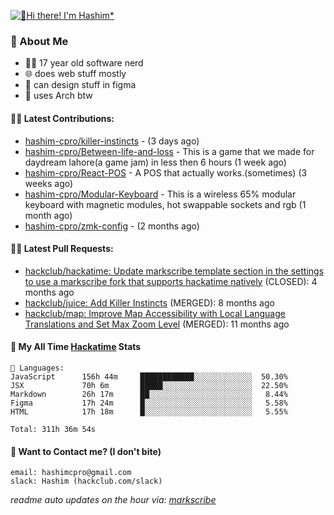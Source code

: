[![👋Hi there! I'm Hashim*](/assets/intro.gif "Go To hashim-ali.work")](https://hashim-ali.work)

### 📖 About Me
- 👨‍💻 17 year old software nerd
- 🌐 does web stuff mostly
- 🎨 can design stuff in figma
- 🐧 uses Arch btw

#### 👷‍♂️ Latest Contributions:
- [hashim-cpro/killer-instincts](https://github.com/hashim-cpro/killer-instincts) -  (3 days ago)
- [hashim-cpro/Between-life-and-loss](https://github.com/hashim-cpro/Between-life-and-loss) - This is a game that we made for daydream lahore(a game jam) in less then 6 hours (1 week ago)
- [hashim-cpro/React-POS](https://github.com/hashim-cpro/React-POS) - A POS that actually works.(sometimes) (3 weeks ago)
- [hashim-cpro/Modular-Keyboard](https://github.com/hashim-cpro/Modular-Keyboard) - This is a wireless 65% modular keyboard with magnetic modules, hot swappable sockets and rgb (1 month ago)
- [hashim-cpro/zmk-config](https://github.com/hashim-cpro/zmk-config) -  (2 months ago)

#### 🧑‍💻 Latest Pull Requests:
- [hackclub/hackatime: Update markscribe template section in the settings to use a markscribe fork that supports hackatime natively](https://github.com/hackclub/hackatime/pull/258) (CLOSED): 4 months ago
- [hackclub/juice: Add  Killer Instincts](https://github.com/hackclub/juice/pull/248) (MERGED): 8 months ago
- [hackclub/map: Improve Map Accessibility with Local Language Translations and Set Max Zoom Level](https://github.com/hackclub/map/pull/12) (MERGED): 11 months ago

#### 📡 My All Time [Hackatime](https://hackatime.hackclub.com) Stats
```
💾 Languages:
JavaScript      156h 44m     ████████████░░░░░░░░░░░░░  50.30%
JSX             70h 6m       █████░░░░░░░░░░░░░░░░░░░░  22.50%
Markdown        26h 17m      ██░░░░░░░░░░░░░░░░░░░░░░░   8.44%
Figma           17h 24m      █░░░░░░░░░░░░░░░░░░░░░░░░   5.58%
HTML            17h 18m      █░░░░░░░░░░░░░░░░░░░░░░░░   5.55%

Total: 311h 36m 54s
```
#### 📮 Want to Contact me? (I don't bite)
```
email: hashimcpro@gmail.com
slack: Hashim (hackclub.com/slack)
```
_readme auto updates on the hour via: [markscribe](https://github.com/hashim-cpro/markscribe)_